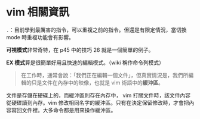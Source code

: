 # vim 相關資訊

`.`：目前學到最厲害的指令，可以重複之前的指令。但還是有限定情況，當切換 mode 時重複功能會有影響。



**可視模式**非常奇特，在 p45 中的技巧 26 就是一個簡單的例子。



**EX 模式**算是很簡單好用且快速的編輯模式。（wiki 稱作命令列模式）

> 在工作時，通常會說：「我們正在編輯一個文件」，但真實情況是，我們所編輯的只是文件在內存中的映像，也就是 vim 術語中的**緩沖區**。

文件是存儲在硬碟上的，而緩沖區則存在內存中， vim 打關文件時，該文件內容從硬碟讀到內存。vim 修改相同名字的緩沖區。只有在決定保留修改時，才會把內容寫回文件裡。大多命令都是用來操作緩沖區。